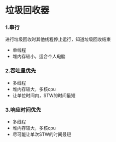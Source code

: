 # 垃圾回收器
### 1.串行
进行垃圾回收时其他线程停止运行，知道垃圾回收结束
* 单线程
* 堆内存较小，适合个人电脑
### 2.吞吐量优先
* 多线程
* 堆内存较大，多核cpu
* 让单位时间内，STW的时间最短 
### 3.响应时间优先
* 多线程
* 堆内存较大，多核cpu
* 尽可能让单次STW的时间最短


